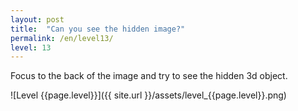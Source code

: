 ```yaml
---
layout: post
title:  "Can you see the hidden image?"
permalink: /en/level13/
level: 13
---
```

Focus to the back of the image and try to see the hidden 3d object.

![Level {{page.level}}]({{ site.url }}/assets/level_{{page.level}}.png)